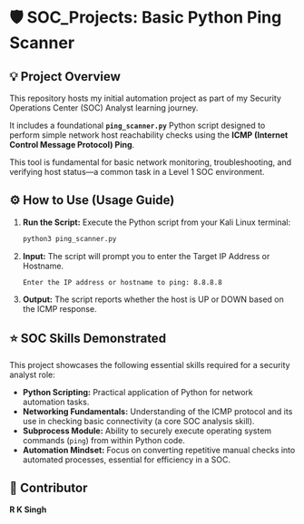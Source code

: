 # 🛡️ SOC_Projects: Basic Python Ping Scanner

## 💡 Project Overview

This repository hosts my initial automation project as part of my Security Operations Center (SOC) Analyst learning journey.

It includes a foundational **`ping_scanner.py`** Python script designed to perform simple network host reachability checks using the **ICMP (Internet Control Message Protocol) Ping**.

This tool is fundamental for basic network monitoring, troubleshooting, and verifying host status—a common task in a Level 1 SOC environment.

## ⚙️ How to Use (Usage Guide)

1.  **Run the Script:**
    Execute the Python script from your Kali Linux terminal:
    ```bash
    python3 ping_scanner.py
    ```

2.  **Input:** The script will prompt you to enter the Target IP Address or Hostname.
    ```
    Enter the IP address or hostname to ping: 8.8.8.8
    ```

3.  **Output:** The script reports whether the host is UP or DOWN based on the ICMP response.

## ⭐ SOC Skills Demonstrated

This project showcases the following essential skills required for a security analyst role:

* **Python Scripting:** Practical application of Python for network automation tasks.
* **Networking Fundamentals:** Understanding of the ICMP protocol and its use in checking basic connectivity (a core SOC analysis skill).
* **Subprocess Module:** Ability to securely execute operating system commands (`ping`) from within Python code.
* **Automation Mindset:** Focus on converting repetitive manual checks into automated processes, essential for efficiency in a SOC.

## 🤝 Contributor

**R K Singh**
